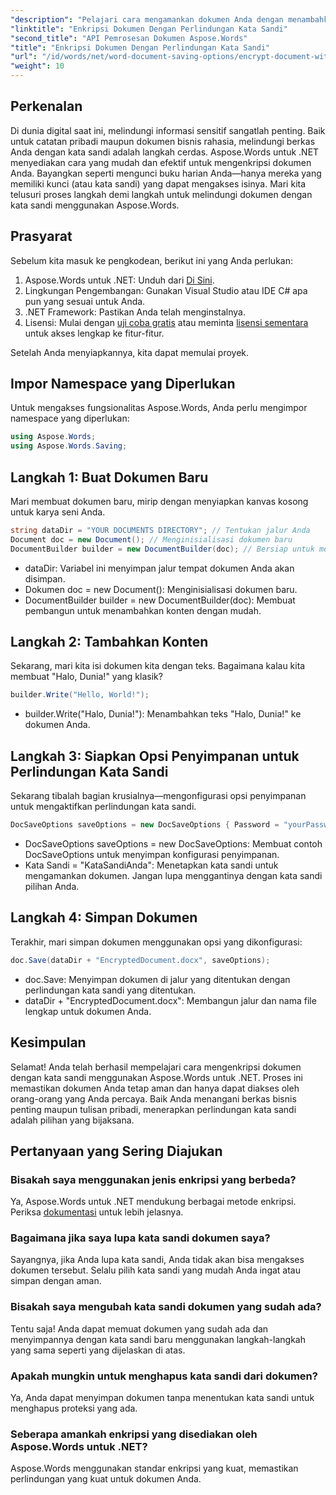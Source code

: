 ```yaml
---
"description": "Pelajari cara mengamankan dokumen Anda dengan menambahkan proteksi kata sandi menggunakan Aspose.Words untuk .NET. Panduan lengkap ini akan memandu Anda melalui prosesnya."
"linktitle": "Enkripsi Dokumen Dengan Perlindungan Kata Sandi"
"second_title": "API Pemrosesan Dokumen Aspose.Words"
"title": "Enkripsi Dokumen Dengan Perlindungan Kata Sandi"
"url": "/id/words/net/word-document-saving-options/encrypt-document-with-password-protect/"
"weight": 10
---
```


## Perkenalan

Di dunia digital saat ini, melindungi informasi sensitif sangatlah penting. Baik untuk catatan pribadi maupun dokumen bisnis rahasia, melindungi berkas Anda dengan kata sandi adalah langkah cerdas. Aspose.Words untuk .NET menyediakan cara yang mudah dan efektif untuk mengenkripsi dokumen Anda. Bayangkan seperti mengunci buku harian Anda—hanya mereka yang memiliki kunci (atau kata sandi) yang dapat mengakses isinya. Mari kita telusuri proses langkah demi langkah untuk melindungi dokumen dengan kata sandi menggunakan Aspose.Words.

## Prasyarat

Sebelum kita masuk ke pengkodean, berikut ini yang Anda perlukan:

1. Aspose.Words untuk .NET: Unduh dari [Di Sini](https://releases.aspose.com/words/net/).
2. Lingkungan Pengembangan: Gunakan Visual Studio atau IDE C# apa pun yang sesuai untuk Anda.
3. .NET Framework: Pastikan Anda telah menginstalnya.
4. Lisensi: Mulai dengan [uji coba gratis](https://releases.aspose.com/) atau meminta [lisensi sementara](https://purchase.aspose.com/temporary-license/) untuk akses lengkap ke fitur-fitur.

Setelah Anda menyiapkannya, kita dapat memulai proyek.

## Impor Namespace yang Diperlukan

Untuk mengakses fungsionalitas Aspose.Words, Anda perlu mengimpor namespace yang diperlukan:

```csharp
using Aspose.Words;
using Aspose.Words.Saving;
```

## Langkah 1: Buat Dokumen Baru

Mari membuat dokumen baru, mirip dengan menyiapkan kanvas kosong untuk karya seni Anda.

```csharp
string dataDir = "YOUR DOCUMENTS DIRECTORY"; // Tentukan jalur Anda
Document doc = new Document(); // Menginisialisasi dokumen baru
DocumentBuilder builder = new DocumentBuilder(doc); // Bersiap untuk menambahkan konten
```

- dataDir: Variabel ini menyimpan jalur tempat dokumen Anda akan disimpan.
- Dokumen doc = new Document(): Menginisialisasi dokumen baru.
- DocumentBuilder builder = new DocumentBuilder(doc): Membuat pembangun untuk menambahkan konten dengan mudah.

## Langkah 2: Tambahkan Konten

Sekarang, mari kita isi dokumen kita dengan teks. Bagaimana kalau kita membuat "Halo, Dunia!" yang klasik?

```csharp
builder.Write("Hello, World!");
```

- builder.Write("Halo, Dunia!"): Menambahkan teks "Halo, Dunia!" ke dokumen Anda.

## Langkah 3: Siapkan Opsi Penyimpanan untuk Perlindungan Kata Sandi

Sekarang tibalah bagian krusialnya—mengonfigurasi opsi penyimpanan untuk mengaktifkan perlindungan kata sandi.

```csharp
DocSaveOptions saveOptions = new DocSaveOptions { Password = "yourPassword" }; // Atur kata sandi Anda di sini
```

- DocSaveOptions saveOptions = new DocSaveOptions: Membuat contoh DocSaveOptions untuk menyimpan konfigurasi penyimpanan.
- Kata Sandi = "KataSandiAnda": Menetapkan kata sandi untuk mengamankan dokumen. Jangan lupa menggantinya dengan kata sandi pilihan Anda.

## Langkah 4: Simpan Dokumen

Terakhir, mari simpan dokumen menggunakan opsi yang dikonfigurasi:

```csharp
doc.Save(dataDir + "EncryptedDocument.docx", saveOptions);
```

- doc.Save: Menyimpan dokumen di jalur yang ditentukan dengan perlindungan kata sandi yang ditentukan.
- dataDir + "EncryptedDocument.docx": Membangun jalur dan nama file lengkap untuk dokumen Anda.

## Kesimpulan

Selamat! Anda telah berhasil mempelajari cara mengenkripsi dokumen dengan kata sandi menggunakan Aspose.Words untuk .NET. Proses ini memastikan dokumen Anda tetap aman dan hanya dapat diakses oleh orang-orang yang Anda percaya. Baik Anda menangani berkas bisnis penting maupun tulisan pribadi, menerapkan perlindungan kata sandi adalah pilihan yang bijaksana.

## Pertanyaan yang Sering Diajukan

### Bisakah saya menggunakan jenis enkripsi yang berbeda?
Ya, Aspose.Words untuk .NET mendukung berbagai metode enkripsi. Periksa [dokumentasi](https://reference.aspose.com/words/net/) untuk lebih jelasnya.

### Bagaimana jika saya lupa kata sandi dokumen saya?
Sayangnya, jika Anda lupa kata sandi, Anda tidak akan bisa mengakses dokumen tersebut. Selalu pilih kata sandi yang mudah Anda ingat atau simpan dengan aman.

### Bisakah saya mengubah kata sandi dokumen yang sudah ada?
Tentu saja! Anda dapat memuat dokumen yang sudah ada dan menyimpannya dengan kata sandi baru menggunakan langkah-langkah yang sama seperti yang dijelaskan di atas.

### Apakah mungkin untuk menghapus kata sandi dari dokumen?
Ya, Anda dapat menyimpan dokumen tanpa menentukan kata sandi untuk menghapus proteksi yang ada.

### Seberapa amankah enkripsi yang disediakan oleh Aspose.Words untuk .NET?
Aspose.Words menggunakan standar enkripsi yang kuat, memastikan perlindungan yang kuat untuk dokumen Anda.